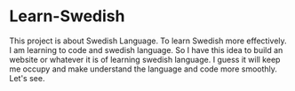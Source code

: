 # Learn-Swedish
This project is about Swedish Language. To learn Swedish more effectively. 
I am learning to code and swedish language. So I have this idea to build an website or whatever it is of learning swedish language. I guess it will keep me occupy and make understand the language and code more smoothly. Let's see. 
